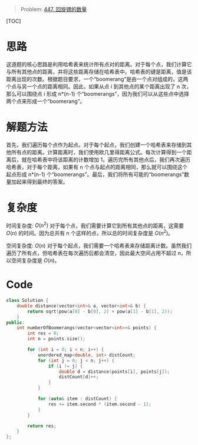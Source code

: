 
> Problem: [447. 回旋镖的数量](https://leetcode.cn/problems/number-of-boomerangs/description/)

[TOC]

# 思路

这道题的核心思路是利用哈希表来统计所有点对的距离。对于每个点，我们计算它与所有其他点的距离，并将这些距离存储在哈希表中。哈希表的键是距离，值是该距离出现的次数。根据题目要求，一个“boomerang”是由一个点对组成的，这两个点与另一个点的距离相同。因此，如果从点 i 到其他点的某个距离出现了 n 次，那么可以围绕点 i 形成 n*(n-1) 个“boomerangs”，因为我们可以从这些点中选择两个点来形成一个“boomerang”。

# 解题方法

首先，我们遍历每个点作为起点。对于每个起点，我们创建一个哈希表来存储到其他所有点的距离。计算距离时，我们使用欧几里得距离公式。每次计算得到一个距离后，就在哈希表中将该距离的计数增加 1。遍历完所有其他点后，我们再次遍历哈希表，对于每个距离，如果有 n 个点与起点的距离相同，那么就可以围绕这个起点形成 n*(n-1) 个“boomerangs”。最后，我们将所有可能的“boomerangs”数量加起来得到最终的答案。

# 复杂度

时间复杂度: $O(n^2)$
对于每个点，我们需要计算它到所有其他点的距离，这需要 $O(n)$ 的时间。因为总共有 n 个这样的点，所以总的时间复杂度是 $O(n^2)$。

空间复杂度: $O(n)$
对于每个起点，我们需要一个哈希表来存储距离计数。虽然我们遍历了所有点，但哈希表在每次遍历后都会清空，因此最大空间占用不超过 n，所以空间复杂度是 $O(n)$。

# Code
```C++ []
class Solution {
    double distance(vector<int>& a, vector<int>& b) {
        return sqrt(pow(a[0] - b[0], 2) + pow(a[1] - b[1], 2));
    }
public:
    int numberOfBoomerangs(vector<vector<int>>& points) {
        int res = 0;
        int n = points.size();

        for (int i = 0; i < n; i++) {
            unordered_map<double, int> distCount;
            for (int j = 0; j < n; j++) {
                if (i != j) {
                    double d = distance(points[i], points[j]);
                    distCount[d]++;
                }
            }

            for (auto& item : distCount) {
                res += item.second * (item.second - 1);
            }
        }

        return res;
    }
};
```
